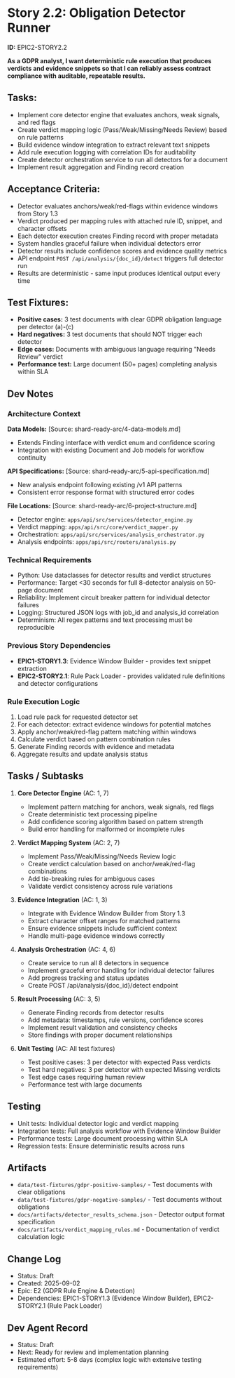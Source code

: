 # Story 2.2: Obligation Detector Runner

**ID:** EPIC2-STORY2.2

**As a GDPR analyst, I want deterministic rule execution that produces verdicts and evidence snippets so that I can reliably assess contract compliance with auditable, repeatable results.**

## Tasks:
* Implement core detector engine that evaluates anchors, weak signals, and red flags
* Create verdict mapping logic (Pass/Weak/Missing/Needs Review) based on rule patterns
* Build evidence window integration to extract relevant text snippets
* Add rule execution logging with correlation IDs for auditability  
* Create detector orchestration service to run all detectors for a document
* Implement result aggregation and Finding record creation

## Acceptance Criteria:
* Detector evaluates anchors/weak/red-flags within evidence windows from Story 1.3
* Verdict produced per mapping rules with attached rule ID, snippet, and character offsets
* Each detector execution creates Finding record with proper metadata
* System handles graceful failure when individual detectors error
* Detector results include confidence scores and evidence quality metrics
* API endpoint `POST /api/analysis/{doc_id}/detect` triggers full detector run
* Results are deterministic - same input produces identical output every time

## Test Fixtures:
* **Positive cases:** 3 test documents with clear GDPR obligation language per detector (a)-(c)
* **Hard negatives:** 3 test documents that should NOT trigger each detector  
* **Edge cases:** Documents with ambiguous language requiring "Needs Review" verdict
* **Performance test:** Large document (50+ pages) completing analysis within SLA

## Dev Notes

### Architecture Context
**Data Models:** [Source: shard-ready-arc/4-data-models.md]
- Extends Finding interface with verdict enum and confidence scoring
- Integration with existing Document and Job models for workflow continuity

**API Specifications:** [Source: shard-ready-arc/5-api-specification.md]  
- New analysis endpoint following existing /v1 API patterns
- Consistent error response format with structured error codes

**File Locations:** [Source: shard-ready-arc/6-project-structure.md]
- Detector engine: `apps/api/src/services/detector_engine.py`
- Verdict mapping: `apps/api/src/core/verdict_mapper.py`
- Orchestration: `apps/api/src/services/analysis_orchestrator.py`
- Analysis endpoints: `apps/api/src/routers/analysis.py`

### Technical Requirements
- Python: Use dataclasses for detector results and verdict structures
- Performance: Target <30 seconds for full 8-detector analysis on 50-page document
- Reliability: Implement circuit breaker pattern for individual detector failures
- Logging: Structured JSON logs with job_id and analysis_id correlation
- Determinism: All regex patterns and text processing must be reproducible

### Previous Story Dependencies
- **EPIC1-STORY1.3**: Evidence Window Builder - provides text snippet extraction
- **EPIC2-STORY2.1**: Rule Pack Loader - provides validated rule definitions and detector configurations

### Rule Execution Logic
1. Load rule pack for requested detector set
2. For each detector: extract evidence windows for potential matches
3. Apply anchor/weak/red-flag pattern matching within windows
4. Calculate verdict based on pattern combination rules
5. Generate Finding records with evidence and metadata
6. Aggregate results and update analysis status

## Tasks / Subtasks

1. **Core Detector Engine** (AC: 1, 7)
   - Implement pattern matching for anchors, weak signals, red flags
   - Create deterministic text processing pipeline  
   - Add confidence scoring algorithm based on pattern strength
   - Build error handling for malformed or incomplete rules

2. **Verdict Mapping System** (AC: 2, 7)
   - Implement Pass/Weak/Missing/Needs Review logic
   - Create verdict calculation based on anchor/weak/red-flag combinations
   - Add tie-breaking rules for ambiguous cases
   - Validate verdict consistency across rule variations

3. **Evidence Integration** (AC: 1, 3)
   - Integrate with Evidence Window Builder from Story 1.3
   - Extract character offset ranges for matched patterns
   - Ensure evidence snippets include sufficient context
   - Handle multi-page evidence windows correctly

4. **Analysis Orchestration** (AC: 4, 6)
   - Create service to run all 8 detectors in sequence
   - Implement graceful error handling for individual detector failures
   - Add progress tracking and status updates
   - Create POST /api/analysis/{doc_id}/detect endpoint

5. **Result Processing** (AC: 3, 5)
   - Generate Finding records from detector results
   - Add metadata: timestamps, rule versions, confidence scores
   - Implement result validation and consistency checks
   - Store findings with proper document relationships

6. **Unit Testing** (AC: All test fixtures)
   - Test positive cases: 3 per detector with expected Pass verdicts
   - Test hard negatives: 3 per detector with expected Missing verdicts
   - Test edge cases requiring human review
   - Performance test with large documents

## Testing
- Unit tests: Individual detector logic and verdict mapping
- Integration tests: Full analysis workflow with Evidence Window Builder
- Performance tests: Large document processing within SLA
- Regression tests: Ensure deterministic results across runs

## Artifacts
* `data/test-fixtures/gdpr-positive-samples/` - Test documents with clear obligations
* `data/test-fixtures/gdpr-negative-samples/` - Test documents without obligations  
* `docs/artifacts/detector_results_schema.json` - Detector output format specification
* `docs/artifacts/verdict_mapping_rules.md` - Documentation of verdict calculation logic

## Change Log
- Status: Draft
- Created: 2025-09-02  
- Epic: E2 (GDPR Rule Engine & Detection)
- Dependencies: EPIC1-STORY1.3 (Evidence Window Builder), EPIC2-STORY2.1 (Rule Pack Loader)

## Dev Agent Record
- Status: Draft
- Next: Ready for review and implementation planning
- Estimated effort: 5-8 days (complex logic with extensive testing requirements)
